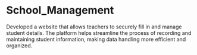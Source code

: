 # School_Management
Developed a website that allows teachers to securely fill in and manage student details. The      platform helps streamline the process of recording and maintaining student information, making data handling more efficient and organized. 
